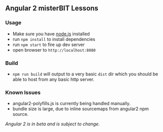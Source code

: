 ## Angular 2 misterBIT Lessons

### Usage
- Make sure you have [node.js](https://nodejs.org/) installed
- run `npm install` to install dependencies
- run `npm start` to fire up dev server
- open browser to `http://localhost:8080`

### Build
- `npm run build` will output to a very basic `dist` dir which
you should be able to host from any basic http server.

### Known Issues
- angular2-polyfills.js is currently being handled manually. 
- bundle size is large, due to inline sourcemaps from angular2 npm source.

*Angular 2 is in beta and is subject to change.*
